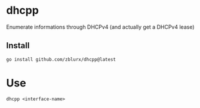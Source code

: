 # dhcpp

Enumerate informations through DHCPv4 (and actually get a DHCPv4 lease)

## Install 

```text
go install github.com/zblurx/dhcpp@latest
```

# Use

```text
dhcpp <interface-name>
```